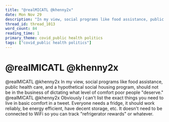 ```yaml
---
title: "@realMICATL @khenny2x"
date: Mon Nov 29
description: "In my view, social programs like food assistance, public health care, and a hypothetical social housing program, should not be in the business of dictating..."
thread_id: thread_1013
word_count: 84
reading_time: 1
primary_theme: covid_public health politics
tags: ["covid_public health politics"]
---
```


# @realMICATL @khenny2x

@realMICATL @khenny2x In my view, social programs like food assistance, public health care, and a hypothetical social housing program, should not be in the business of dictating what level of comfort poor people "deserve." @realMICATL @khenny2x Obviously I can't list the exact things you need to live in basic comfort in a tweet. Everyone needs a fridge, it should work reliably, be energy efficient, have decent storage, etc. It doesn't need to be connected to WiFi so you can track "refrigerator rewards" or whatever.